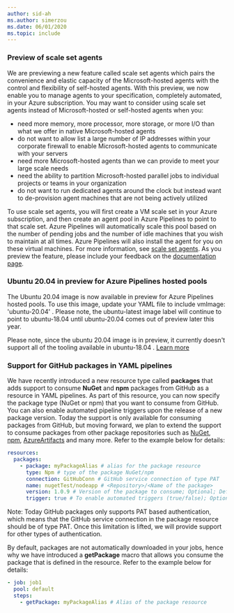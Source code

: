 ```yaml
---
author: sid-ah
ms.author: simerzou
ms.date: 06/01/2020
ms.topic: include
---
```


### Preview of scale set agents

We are previewing a new feature called scale set agents which pairs the convenience and elastic capacity of the Microsoft-hosted agents with the control and flexibility of self-hosted agents. With this preview, we now enable you to manage agents to your specification, completely automated, in your Azure subscription. You may want to consider using scale set agents instead of Microsoft-hosted or self-hosted agents when you:

- need more memory, more processor, more storage, or more I/O than what we offer in native Microsoft-hosted agents
- do not want to allow list a large number of IP addresses within your corporate firewall to enable Microsoft-hosted agents to communicate with your servers
- need more Microsoft-hosted agents than we can provide to meet your large scale needs
- need the ability to partition Microsoft-hosted parallel jobs to individual projects or teams in your organization
- do not want to run dedicated agents around the clock but instead want to de-provision agent machines that are not being actively utilized

To use scale set agents, you will first create a VM scale set in your Azure subscription, and then create an agent pool in Azure Pipelines to point to that scale set. Azure Pipelines will automatically scale this pool based on the number of pending jobs and the number of idle machines that you wish to maintain at all times. Azure Pipelines will also install the agent for you on these virtual machines. For more information, see [scale set agents](/azure/devops/pipelines/agents/scale-set-agents?view=azure-devops&preserve-view=true). As you preview the feature, please include your feedback on the [documentation page](/azure/devops/pipelines/agents/scale-set-agents?view=azure-devops&preserve-view=true).

### Ubuntu 20.04 in preview for Azure Pipelines hosted pools

The Ubuntu 20.04 image is now available in preview for Azure Pipelines hosted pools. To use this image, update your YAML file to include vmImage: 'ubuntu-20.04' . Please note, the ubuntu-latest image label will continue to point to ubuntu-18.04 until ubuntu-20.04 comes out of preview later this year.

Please note, since the ubuntu 20.04 image is in preview, it currently doesn't support all of the tooling available in ubuntu-18.04 . [Learn more](https://github.com/actions/runner-images/tree/main/images/ubuntu)

### Support for GitHub packages in YAML pipelines

We have recently introduced a new resource type called **packages** that adds support to consume **NuGet** and **npm** packages from GitHub as a resource in YAML pipelines. As part of this resource, you can now specify the package type (NuGet or npm) that you want to consume from GitHub. You can also enable automated pipeline triggers upon the release of a new package version. Today the support is only available for consuming packages from GitHub, but moving forward, we plan to extend the support to consume packages from other package repositories such as [NuGet](https://www.nuget.org), [npm](https://www.npmjs.com), [AzureArtifacts](https://azure.microsoft.com/services/devops/artifacts) and many more. Refer to the example below for details:

```yml
resources:
  packages:
    - package: myPackageAlias # alias for the package resource
      type: Npm # type of the package NuGet/npm
      connection: GitHubConn # GitHub service connection of type PAT
      name: nugetTest/nodeapp # <Repository>/<Name of the package>
      version: 1.0.9 # Version of the package to consume; Optional; Defaults to latest
      trigger: true # To enable automated triggers (true/false); Optional; Defaults to no triggers
```

Note: Today GitHub packages only supports PAT based authentication, which means that the GitHub service connection in the package resource should be of type PAT. Once this limitation is lifted, we will provide support for other types of authentication.

By default, packages are not automatically downloaded in your jobs, hence why we have introduced a **getPackage** macro that allows you consume the package that is defined in the resource. Refer to the example below for details:

```yml
- job: job1
  pool: default
  steps:
    - getPackage: myPackageAlias # Alias of the package resource
```
